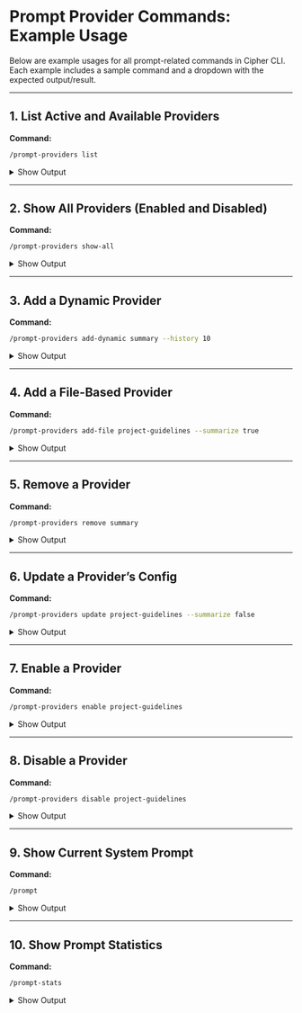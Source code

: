 # Prompt Provider Commands: Example Usage

Below are example usages for all prompt-related commands in Cipher CLI. Each example includes a sample command and a dropdown with the expected output/result.

---

## 1. List Active and Available Providers

**Command:**

```bash
/prompt-providers list
```

<details>
<summary>Show Output</summary>

```
📋 System Prompt Providers (Enhanced Mode)
🟢 Active Providers:
  🟢 user-instruction (static)
  🟢 built-in-memory-search (static)
  ...
🟡 Available (Enabled, Not Yet Loaded):
  🟡 summary (dynamic)
  🟡 project-guidelines (file-based)
💡 Use /prompt-providers add-dynamic or add-file to activate more providers.
```

</details>

---

## 2. Show All Providers (Enabled and Disabled)

**Command:**

```bash
/prompt-providers show-all
```

<details>
<summary>Show Output</summary>

```
📋 All Providers (Enabled and Disabled)
🟢 Active:
  🟢 user-instruction (static)
  ...
🟡 Available (Enabled, Not Yet Loaded):
  🟡 summary (dynamic)
🔴 Disabled:
  🔴 project-guidelines (file-based)
💡 Use /prompt-providers enable/disable to manage provider status.
```

</details>

---

## 3. Add a Dynamic Provider

**Command:**

```bash
/prompt-providers add-dynamic summary --history 10
```

<details>
<summary>Show Output</summary>

```
✅ Dynamic provider 'summary' added/updated.
📝 Generated summary for 'summary':
Summary: The conversation covers project setup, coding standards, and collaboration rules.
```

</details>

---

## 4. Add a File-Based Provider

**Command:**

```bash
/prompt-providers add-file project-guidelines --summarize true
```

<details>
<summary>Show Output</summary>

```
💡 LLM summary generated and cached for file-based provider.
✅ File-based provider 'project-guidelines' added/updated.
```

</details>

---

## 5. Remove a Provider

**Command:**

```bash
/prompt-providers remove summary
```

<details>
<summary>Show Output</summary>

```
✅ Provider 'summary' removed.
```

</details>

---

## 6. Update a Provider’s Config

**Command:**

```bash
/prompt-providers update project-guidelines --summarize false
```

<details>
<summary>Show Output</summary>

```
✅ Provider 'project-guidelines' updated.
```

</details>

---

## 7. Enable a Provider

**Command:**

```bash
/prompt-providers enable project-guidelines
```

<details>
<summary>Show Output</summary>

```
✅ Provider 'project-guidelines' enabled.
```

</details>

---

## 8. Disable a Provider

**Command:**

```bash
/prompt-providers disable project-guidelines
```

<details>
<summary>Show Output</summary>

```
✅ Provider 'project-guidelines' disabled.
```

</details>

---

## 9. Show Current System Prompt

**Command:**

```bash
/prompt
```

<details>
<summary>Show Output</summary>

```
📝 Current System Prompt:
╭─ System Prompt ─────────────────────────────╮
│ You are an AI programming assistant ...     │
│ ...                                        │
╰─────────────────────────────────────────────╯
💡 Prompt length: 1200 characters
💡 Line count: 30 lines
```

</details>

---

## 10. Show Prompt Statistics

**Command:**

```bash
/prompt-stats
```

<details>
<summary>Show Output</summary>

```
📊 System Prompt Performance Statistics
🚀 **Enhanced Generation Performance**
   - Providers used: 7
   - Total prompt length: 1200 characters
   - Generation time: 120 ms
   - Success: ✅
```

</details>
